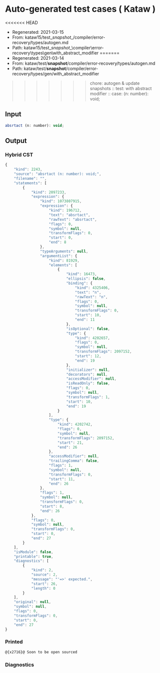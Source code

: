 # Auto-generated test cases ( Kataw )
<<<<<<< HEAD
- Regenerated: 2021-03-15
- From: kataw15/test\__snapshot__/compiler/error-recovery/types/autogen.md
- Path: kataw15/test\__snapshot__\compiler\error-recovery\types\gen\with_abstract_modifier
=======
- Regenerated: 2021-03-14
- From: kataw/test/__snapshot__/compiler/error-recovery/types/autogen.md
- Path: kataw/test/__snapshot__/compiler/error-recovery/types/gen/with_abstract_modifier
>>>>>>> chore: autogen & update snapshots
> :: test: with abstract modifier
> :: case: (n: number): void;
## Input

`````js
absrtact (n: number): void;
`````

## Output

### Hybrid CST

```javascript
{
    "kind": 2243,
    "source": "absrtact (n: number): void;",
    "filename": "",
    "statements": [
        {
            "kind": 2097233,
            "expression": {
                "kind": 1073807915,
                "expression": {
                    "kind": 196712,
                    "text": "absrtact",
                    "rawText": "absrtact",
                    "flags": 0,
                    "symbol": null,
                    "transformFlags": 0,
                    "start": 0,
                    "end": 8
                },
                "typeArguments": null,
                "argumentList": {
                    "kind": 81929,
                    "elements": [
                        {
                            "kind": 16473,
                            "ellipsis": false,
                            "binding": {
                                "kind": 4325406,
                                "text": "n",
                                "rawText": "n",
                                "flags": 0,
                                "symbol": null,
                                "transformFlags": 0,
                                "start": 10,
                                "end": 11
                            },
                            "isOptional": false,
                            "type": {
                                "kind": 4202657,
                                "flags": 0,
                                "symbol": null,
                                "transformFlags": 2097152,
                                "start": 12,
                                "end": 19
                            },
                            "initializer": null,
                            "decorators": null,
                            "accessModifier": null,
                            "isReadOnly": false,
                            "flags": 0,
                            "symbol": null,
                            "transformFlags": 1,
                            "start": 10,
                            "end": 19
                        }
                    ],
                    "type": {
                        "kind": 4202742,
                        "flags": 0,
                        "symbol": null,
                        "transformFlags": 2097152,
                        "start": 21,
                        "end": 26
                    },
                    "accessModifier": null,
                    "trailingComma": false,
                    "flags": 1,
                    "symbol": null,
                    "transformFlags": 0,
                    "start": 11,
                    "end": 26
                },
                "flags": 1,
                "symbol": null,
                "transformFlags": 0,
                "start": 8,
                "end": 26
            },
            "flags": 0,
            "symbol": null,
            "transformFlags": 0,
            "start": 0,
            "end": 27
        }
    ],
    "isModule": false,
    "printable": true,
    "diagnostics": [
        {
            "kind": 2,
            "source": 2,
            "message": "'=>' expected.",
            "start": 26,
            "length": 0
        }
    ],
    "original": null,
    "symbol": null,
    "flags": 0,
    "transformFlags": 0,
    "start": 0,
    "end": 27
}
```

### Printed

```javascript
@{x2716}@ Soon to be open sourced
```

### Diagnostics

```javascript

```

